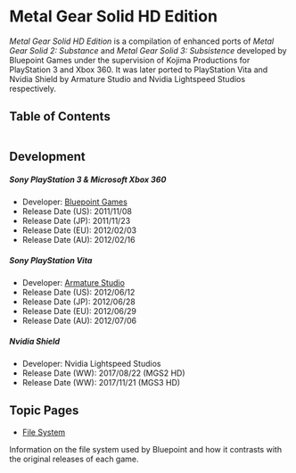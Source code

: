 # Metal Gear Solid HD Edition

*Metal Gear Solid HD Edition* is a compilation of enhanced ports of *Metal Gear Solid 2: Substance* and *Metal Gear Solid 3: Subsistence* developed by Bluepoint Games under the supervision of Kojima Productions for PlayStation 3 and Xbox 360. It was later ported to PlayStation Vita and Nvidia Shield by Armature Studio and Nvidia Lightspeed Studios respectively.

## Table of Contents
```table-of-contents
```
## Development

##### Sony PlayStation 3 & Microsoft Xbox 360
- Developer: [Bluepoint Games](https://en.wikipedia.org/wiki/Bluepoint_Games)
- Release Date (US): 2011/11/08
- Release Date (JP): 2011/11/23
- Release Date (EU): 2012/02/03
- Release Date (AU): 2012/02/16
##### Sony PlayStation Vita
- Developer: [Armature Studio](https://en.wikipedia.org/wiki/Armature_Studio)
- Release Date (US): 2012/06/12
- Release Date (JP): 2012/06/28
- Release Date (EU): 2012/06/29
- Release Date (AU): 2012/07/06
##### Nvidia Shield
- Developer: Nvidia Lightspeed Studios
- Release Date (WW): 2017/08/22 (MGS2 HD)
- Release Date (WW): 2017/11/21 (MGS3 HD)

## Topic Pages

- [File System](FileSystem.md)

Information on the file system used by Bluepoint and how it contrasts with the original releases of each game.
